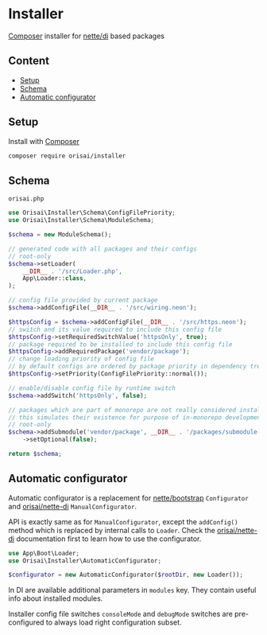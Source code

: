 # Installer

[Composer](https://getcomposer.org) installer for [nette/di](https://github.com/nette/di/) based packages

## Content

- [Setup](#setup)
- [Schema](#schema)
- [Automatic configurator](#automatic-configurator)

## Setup

Install with [Composer](https://getcomposer.org)

```sh
composer require orisai/installer
```

## Schema

`orisai.php`

```php
use Orisai\Installer\Schema\ConfigFilePriority;
use Orisai\Installer\Schema\ModuleSchema;

$schema = new ModuleSchema();

// generated code with all packages and their configs
// root-only
$schema->setLoader(
	__DIR__ . '/src/Loader.php',
	App\Loader::class,
);

// config file provided by current package
$schema->addConfigFile(__DIR__ . '/src/wiring.neon');

$httpsConfig = $schema->addConfigFile(__DIR__ . '/src/https.neon');
// switch and its value required to include this config file
$httpsConfig->setRequiredSwitchValue('httpsOnly', true);
// package required to be installed to include this config file
$httpsConfig->addRequiredPackage('vendor/package');
// change loading priority of config file
// by default configs are ordered by package priority in dependency tree and added to 'normal' group
$httpsConfig->setPriority(ConfigFilePriority::normal());

// enable/disable config file by runtime switch
$schema->addSwitch('httpsOnly', false);

// packages which are part of monorepo are not really considered installed in monorepo
// this simulates their existence for purpose of in-monorepo development
// root-only
$schema->addSubmodule('vendor/package', __DIR__ . '/packages/submodule-a')
	->setOptional(false);

return $schema;
```

## Automatic configurator

Automatic configurator is a replacement for [nette/bootstrap](https://github.com/nette/bootstrap) `Configurator` and
[orisai/nette-di](https://github.com/orisai/nette-di) `ManualConfigurator`.

API is exactly same as for `ManualConfigurator`, except the `addConfig()` method which is replaced by internal calls
to `Loader`. Check the [orisai/nette-di](https://github.com/orisai/nette-di) documentation first to learn how to use the configurator.

```php
use App\Boot\Loader;
use Orisai\Installer\AutomaticConfigurator;

$configurator = new AutomaticConfigurator($rootDir, new Loader());
```

In DI are available additional parameters in `modules` key. They contain useful info about installed modules.

Installer config file switches `consoleMode` and `debugMode` switches are pre-configured to always load right configuration subset.
